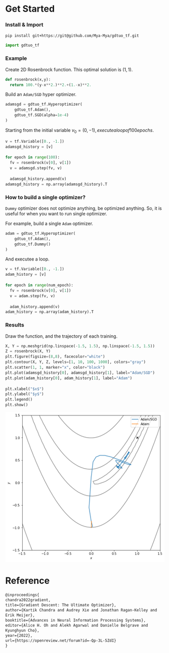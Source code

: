 # Get Started
### Install & Import
```
pip install git+https://git@github.com/Mya-Mya/gdtuo_tf.git
```

```python
import gdtuo_tf
```

### Example
Create 2D Rosenbrock function. This optimal solution is $(1,1)$.
```python
def rosenbrock(x,y):
  return 100.*(y-x**2.)**2.+(1.-x)**2.
```

Build an `Adam/SGD` hyper optimizer.
```python
adamsgd = gdtuo_tf.Hyperoptimizer(
    gdtuo_tf.Adam(),
    gdtuo_tf.SGD(alpha=1e-4)
)
```

Starting from the initial variable $v_0=(0,-1), execute a loop of 100 epochs.$

```python
v = tf.Variable([0., -1.])
adamsgd_history = [v]

for epoch in range(100):
  fv = rosenbrock(v[0], v[1])
  v = adamsgd.step(fv, v)
  
  adamsgd_history.append(v)
adamsgd_history = np.array(adamsgd_history).T
```

### How to build a single optimizer?
`Dummy` optimizer does not optimize anything, be optimized anything. So, it is useful for when you want to run single optimizer.

For example, build a single `Adam` optimizer.
```python
adam = gdtuo_tf.Hyperoptimizer(
    gdtuo_tf.Adam(),
    gdtuo_tf.Dummy()
)
```

And executee a loop.
```python
v = tf.Variable([0., -1.])
adam_history = [v]

for epoch in range(num_epoch):
  fv = rosenbrock(v[0], v[1])
  v = adam.step(fv, v)

  adam_history.append(v)
adam_history = np.array(adam_history).T
```

### Results
Draw the function, and the trajectory of each training.
```python
X, Y = np.meshgrid(np.linspace(-1.5, 1.5), np.linspace(-1.5, 1.5))
Z = rosenbrock(X, Y)
plt.figure(figsize=(8,8), facecolor="white")
plt.contour(X, Y, Z, levels=[1, 10, 100, 1000], colors="gray")
plt.scatter(1, 1, marker="x", color="black")
plt.plot(adamsgd_history[0], adamsgd_history[1], label="Adam/SGD")
plt.plot(adam_history[0], adam_history[1], label="Adam")

plt.xlabel("$x$")
plt.ylabel("$y$")
plt.legend()
plt.show()
```

![results_example](https://raw.githubusercontent.com/Mya-Mya/gdtuo_tf/main/results-example.png)

# Reference
```
@inproceedings{
chandra2022gradient,
title={Gradient Descent: The Ultimate Optimizer},
author={Kartik Chandra and Audrey Xie and Jonathan Ragan-Kelley and Erik Meijer},
booktitle={Advances in Neural Information Processing Systems},
editor={Alice H. Oh and Alekh Agarwal and Danielle Belgrave and Kyunghyun Cho},
year={2022},
url={https://openreview.net/forum?id=-Qp-3L-5ZdI}
}
```
